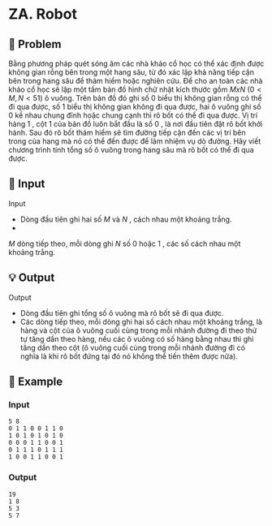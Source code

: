 # ZA. Robot

## 📖 Problem

Bằng phương pháp quét sóng âm các nhà khảo cổ học có thể xác định được không gian rỗng bên trong một hang sâu, từ đó xác lập khả năng tiếp cận bên trong hang sâu để thám hiểm hoặc nghiên cứu. Để cho an toàn các nhà khảo cổ học sẽ lập một tấm bản đồ hình chữ nhật kích thước gồm
$MxN$
$(0 <M,N< 51)$
ô vuông. Trên bản đồ đó ghi số
$0$
biểu thị không gian rỗng có thể đi qua được, số
$1$
biểu thị không gian không đi qua được, hai ô vuông ghi số
$0$
kề nhau chung đỉnh hoặc chung cạnh thì rô bốt có thể đi qua được. Vị trí hàng
$1$
, cột
$1$
của bản đồ luôn bắt đầu là số
$0$
, là nơi đầu tiên đặt rô bốt khởi hành. Sau đó rô bốt thám hiểm sẽ tìm đường tiếp cận đến các vị trí bên trong của hang mà nó có thể đến được để làm nhiệm vụ dò đường.
Hãy viết chương trình tính tổng số ô vuông trong hang sâu mà rô bốt có thể đi qua được.


## 🧩 Input

Input
- Dòng đầu tiên ghi hai số
$M$
và
$N$
, cách nhau một khoảng trắng.
-
$M$
dòng tiếp theo, mỗi dòng ghi
$N$
số
$0$
hoặc
$1$
, các số cách nhau một khoảng trắng.


## 💡 Output

Output
- Dòng đầu tiên ghi tổng số ô vuông mà rô bốt sẽ đi qua được.
- Các dòng tiếp theo, mỗi dòng ghi hai số cách nhau một khoảng trắng, là hàng và cột của ô vuông cuối cùng trong mỗi nhánh đường đi theo thứ tự tăng dần theo hàng, nếu các ô vuông có số hàng bằng nhau thì ghi tăng dần theo cột (ô vuông cuối cùng trong mỗi nhánh đường đi có nghĩa là khi rô bốt đứng tại đó nó không thể tiến thêm được nữa).


## 🧠 Example

### Input

```text
5 8
0 1 1 0 0 1 1 0
1 0 1 0 1 0 1 0
0 0 0 1 1 0 0 1
0 1 1 1 0 1 1 1
1 0 0 1 1 0 0 1
```

### Output

```text
19
1 8
5 3
5 7
```


